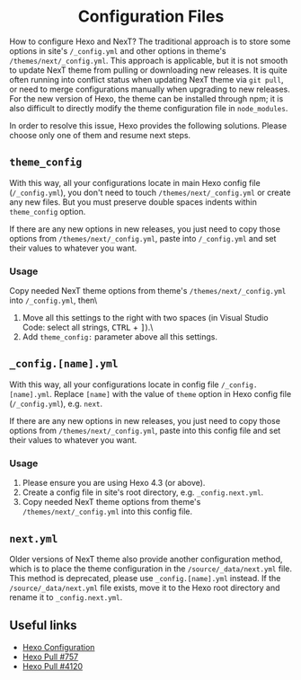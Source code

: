<h1 align="center">Configuration Files</h1>

How to configure Hexo and NexT? The traditional approach is to store some options in site's `/_config.yml` and other options in theme's `/themes/next/_config.yml`. This approach is applicable, but it is not smooth to update NexT theme from pulling or downloading new releases. It is quite often running into conflict status when updating NexT theme via `git pull`, or need to merge configurations manually when upgrading to new releases. For the new version of Hexo, the theme can be installed through npm; it is also difficult to directly modify the theme configuration file in `node_modules`.

In order to resolve this issue, Hexo provides the following solutions. Please choose only one of them and resume next steps.

## `theme_config`

With this way, all your configurations locate in main Hexo config file (`/_config.yml`), you don't need to touch `/themes/next/_config.yml` or create any new files. But you must preserve double spaces indents within `theme_config` option.

If there are any new options in new releases, you just need to copy those options from `/themes/next/_config.yml`, paste into `/_config.yml` and set their values to whatever you want.

### Usage

Copy needed NexT theme options from theme's `/themes/next/_config.yml` into `/_config.yml`, then\
1. Move all this settings to the right with two spaces (in Visual Studio Code: select all strings, <kbd>CTRL</kbd> + <kbd>]</kbd>).\
2. Add `theme_config:` parameter above all this settings.

## `_config.[name].yml`

With this way, all your configurations locate in config file `/_config.[name].yml`. Replace `[name]` with the value of `theme` option in Hexo config file (`/_config.yml`), e.g. `next`.

If there are any new options in new releases, you just need to copy those options from `/themes/next/_config.yml`, paste into this config file and set their values to whatever you want.

### Usage

1. Please ensure you are using Hexo 4.3 (or above).
2. Create a config file in site's root directory, e.g. `_config.next.yml`.
3. Copy needed NexT theme options from theme's `/themes/next/_config.yml` into this config file.

## `next.yml`

Older versions of NexT theme also provide another configuration method, which is to place the theme configuration in the `/source/_data/next.yml` file. This method is deprecated, please use `_config.[name].yml` instead. If the `/source/_data/next.yml` file exists, move it to the Hexo root directory and rename it to `_config.next.yml`.

## Useful links

* [Hexo Configuration](https://hexo.io/docs/configuration.html)
* [Hexo Pull #757](https://github.com/hexojs/hexo/pull/757)
* [Hexo Pull #4120](https://github.com/hexojs/hexo/pull/4120)
